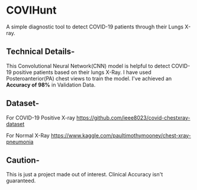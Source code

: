 # COVIHunt
A simple diagnostic tool to detect COVID-19 patients through their Lungs X-ray.

## Technical Details-
This Convolutional Neural Network(CNN) model is helpful to detect COVID-19 positive patients based on their lungs X-Ray.
I have used Posteroanterior(PA) chest views to train the model. 
I've achieved an **Accuracy of 98%** in Validation Data.

## Dataset-
For COVID-19 Positive X-ray
https://github.com/ieee8023/covid-chestxray-dataset

For Normal X-Ray
https://www.kaggle.com/paultimothymooney/chest-xray-pneumonia

## Caution-
This is just a project made out of interest. Clinical Accuracy isn't guaranteed.
